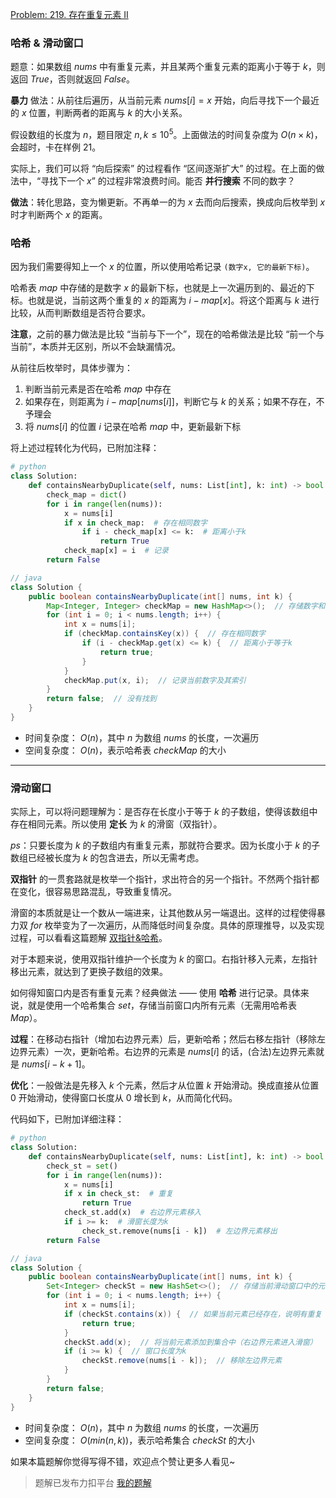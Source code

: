 [Problem: 219. 存在重复元素 II](https://leetcode.cn/problems/contains-duplicate-ii/description/)

### 哈希 & 滑动窗口

题意：如果数组 $nums$ 中有重复元素，并且某两个重复元素的距离小于等于 $k$，则返回 $True$，否则就返回 $False$。

**暴力** 做法：从前往后遍历，从当前元素 $nums[i]=x$ 开始，向后寻找下一个最近的 $x$ 位置，判断两者的距离与 $k$ 的大小关系。

假设数组的长度为 $n$，题目限定 $n,k\leq 10^5$。上面做法的时间复杂度为 $O(n\times k)$，会超时，卡在样例 $21$。

实际上，我们可以将 “向后探索” 的过程看作 “区间逐渐扩大” 的过程。在上面的做法中，“寻找下一个 $x$” 的过程非常浪费时间。能否 **并行搜索** 不同的数字？

**做法**：转化思路，变为懒更新。不再单一的为 $x$ 去而向后搜索，换成向后枚举到 $x$ 时才判断两个 $x$ 的距离。

### 哈希

因为我们需要得知上一个 $x$ 的位置，所以使用哈希记录 `(数字x, 它的最新下标)`。

哈希表 $map$ 中存储的是数字 $x$ 的最新下标，也就是上一次遍历到的、最近的下标。也就是说，当前这两个重复的 $x$ 的距离为 $i-map[x]$。将这个距离与 $k$ 进行比较，从而判断数组是否符合要求。

**注意**，之前的暴力做法是比较 “当前与下一个”，现在的哈希做法是比较 “前一个与当前”，本质并无区别，所以不会缺漏情况。

从前往后枚举时，具体步骤为：

1. 判断当前元素是否在哈希 $map$ 中存在
2. 如果存在，则距离为 $i-map[nums[i]]$，判断它与 $k$ 的关系；如果不存在，不予理会
3. 将 $nums[i]$ 的位置 $i$ 记录在哈希 $map$ 中，更新最新下标

将上述过程转化为代码，已附加注释：

```Python
# python
class Solution:
    def containsNearbyDuplicate(self, nums: List[int], k: int) -> bool:
        check_map = dict()
        for i in range(len(nums)):
            x = nums[i]
            if x in check_map:  # 存在相同数字
                if i - check_map[x] <= k:  # 距离小于k
                    return True
            check_map[x] = i  # 记录
        return False
```

```Java
// java
class Solution {
    public boolean containsNearbyDuplicate(int[] nums, int k) {
        Map<Integer, Integer> checkMap = new HashMap<>();  // 存储数字和其出现的索引
        for (int i = 0; i < nums.length; i++) {
            int x = nums[i];
            if (checkMap.containsKey(x)) {  // 存在相同数字
                if (i - checkMap.get(x) <= k) {  // 距离小于等于k
                    return true;
                }
            }
            checkMap.put(x, i);  // 记录当前数字及其索引
        }
        return false;  // 没有找到
    }
}
```

- 时间复杂度： $O(n)$，其中 $n$ 为数组 $nums$ 的长度，一次遍历
- 空间复杂度： $O(n)$，表示哈希表 $checkMap$ 的大小

---

### 滑动窗口

实际上，可以将问题理解为：是否存在长度小于等于 $k$ 的子数组，使得该数组中存在相同元素。所以使用 **定长** 为 $k$ 的滑窗（双指针）。

$ps$：只要长度为 $k$ 的子数组内有重复元素，那就符合要求。因为长度小于 $k$ 的子数组已经被长度为 $k$ 的包含进去，所以无需考虑。

**双指针** 的一贯套路就是枚举一个指针，求出符合的另一个指针。不然两个指针都在变化，很容易思路混乱，导致重复情况。

滑窗的本质就是让一个数从一端进来，让其他数从另一端退出。这样的过程使得暴力双 $for$ 枚举变为了一次遍历，从而降低时间复杂度。具体的原理推导，以及实现过程，可以看看这篇题解 [双指针&哈希](https://leetcode.cn/problems/maximize-the-confusion-of-an-exam/solutions/2901292/yi-ti-shuang-jie-shuang-zhi-zhen-ha-xi-e-cods/)。

对于本题来说，使用双指针维护一个长度为 $k$ 的窗口。右指针移入元素，左指针移出元素，就达到了更换子数组的效果。

如何得知窗口内是否有重复元素？经典做法 —— 使用 **哈希** 进行记录。具体来说，就是使用一个哈希集合 $set$，存储当前窗口内所有元素（无需用哈希表 $Map$）。

**过程**：在移动右指针（增加右边界元素）后，更新哈希；然后右移左指针（移除左边界元素）一次，更新哈希。右边界的元素是 $nums[i]$ 的话，(合法)左边界元素就是 $nums[i-k+1]$。

**优化**：一般做法是先移入 $k$ 个元素，然后才从位置 $k$ 开始滑动。换成直接从位置 $0$ 开始滑动，使得窗口长度从 $0$ 增长到 $k$，从而简化代码。

代码如下，已附加详细注释：

```Python
# python
class Solution:
    def containsNearbyDuplicate(self, nums: List[int], k: int) -> bool:
        check_st = set()
        for i in range(len(nums)):
            x = nums[i]
            if x in check_st:  # 重复
                return True
            check_st.add(x)  # 右边界元素移入
            if i >= k:  # 滑窗长度为k
                check_st.remove(nums[i - k])  # 左边界元素移出
        return False
```

```Java
// java
class Solution {
    public boolean containsNearbyDuplicate(int[] nums, int k) {
        Set<Integer> checkSt = new HashSet<>();  // 存储当前滑动窗口中的元素
        for (int i = 0; i < nums.length; i++) {
            int x = nums[i];
            if (checkSt.contains(x)) {  // 如果当前元素已经存在，说明有重复
                return true;
            }
            checkSt.add(x);  // 将当前元素添加到集合中（右边界元素进入滑窗）
            if (i >= k) {  // 窗口长度为k
                checkSt.remove(nums[i - k]);  // 移除左边界元素
            }
        }
        return false;
    }
}
```

- 时间复杂度： $O(n)$，其中 $n$ 为数组 $nums$ 的长度，一次遍历
- 空间复杂度： $O(min(n,k))$，表示哈希集合 $checkSt$ 的大小

如果本篇题解你觉得写得不错，欢迎点个赞让更多人看见~

> 题解已发布力扣平台 [我的题解](https://leetcode.cn/problems/contains-duplicate-ii/solutions/3059527/yi-ti-shuang-jie-mei-ju-ha-xi-map-ding-c-kl4v/)
